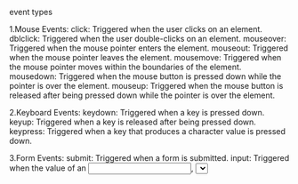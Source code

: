 event types 

1.Mouse Events:
click: Triggered when the user clicks on an element.
dblclick: Triggered when the user double-clicks on an element.
mouseover: Triggered when the mouse pointer enters the element.
mouseout: Triggered when the mouse pointer leaves the element.
mousemove: Triggered when the mouse pointer moves within the boundaries of the element.
mousedown: Triggered when the mouse button is pressed down while the pointer is over the element.
mouseup: Triggered when the mouse button is released after being pressed down while the pointer is over the element.


2.Keyboard Events:
keydown: Triggered when a key is pressed down.
keyup: Triggered when a key is released after being pressed down.
keypress: Triggered when a key that produces a character value is pressed down.


3.Form Events:
submit: Triggered when a form is submitted.
input: Triggered when the value of an <input>, <select>, or <textarea> element changes.
change: Triggered when the value of an <input>, <select>, or <textarea> element changes and loses focus.
focus: Triggered when an element gains focus.
blur: Triggered when an element loses focus.


4.Window Events:
load: Triggered when the entire page, including all its dependent resources, has finished loading.
resize: Triggered when the browser window is resized.
scroll: Triggered when the user scrolls the document.


5.Drag and Drop Events:
dragstart: Triggered when the user starts dragging an element.
drag: Triggered continuously while the user drags the element.
dragenter: Triggered when the dragged element enters a drop target.
dragleave: Triggered when the dragged element leaves a drop target.
dragover: Triggered when the dragged element is over a drop target.
drop: Triggered when the dragged element is dropped on a drop target.
dragend: Triggered when the user finishes dragging the element.